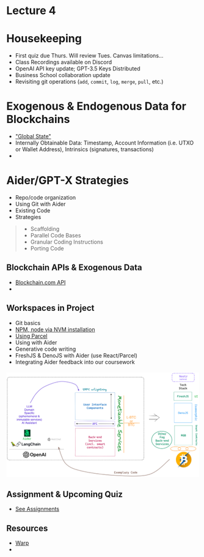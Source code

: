 # Lecture 4

# Housekeeping

- First quiz due Thurs. Will review Tues. Canvas limitations...
- Class Recordings available on Discord
- OpenAI API key update; GPT-3.5 Keys Distributed
- Business School collaboration update
- Revisiting git operations (`add`, `commit`, `log`, `merge`, `pull`, etc.)

# Exogenous & Endogenous Data for Blockchains

- ["Global State"](./notes_lec4.md)
- Internally Obtainable Data: Timestamp, Account Information (i.e. UTXO or Wallet Address), Intrinsics (signatures, transactions)
-

# Aider/GPT-X Strategies

- Repo/code organization
- Using Git with Aider
- Existing Code
- Strategies
> * Scaffolding
> * Parallel Code Bases
> * Granular Coding Instructions
> * Porting Code

## Blockchain APIs & Exogenous Data

- [Blockchain.com API](https://www.blockchain.com/explorer/api/blockchain_api) 
- 

## Workspaces in Project

- Git basics
- [NPM, node via NVM installation](https://github.com/nvm-sh/nvm) 
- [Using Parcel](https://parceljs.org/getting-started/webapp/)
- Using with Aider
- Generative code writing
- FreshJS & DenoJS with Aider (use React/Parcel)
- Integrating Aider feedback into our coursework


<h5 style="text:italic" align="center"><em>
<div align="center"><img src="./Generative_Dapp_stack.png"></img></div>
</em></h5> 

## Assignment & Upcoming Quiz

* [See Assignments](./assignments) 

## Resources

* [Warp](https://app.warp.dev/referral/PXZMWP)
* []()

